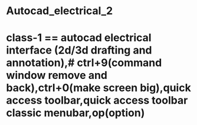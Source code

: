 # Autocad_electrical_2
# class-1 == autocad electrical interface (2d/3d drafting and annotation),# ctrl+9(command window remove and back),ctrl+0(make screen big),quick access toolbar,quick access toolbar classic menubar,op(option)
            
